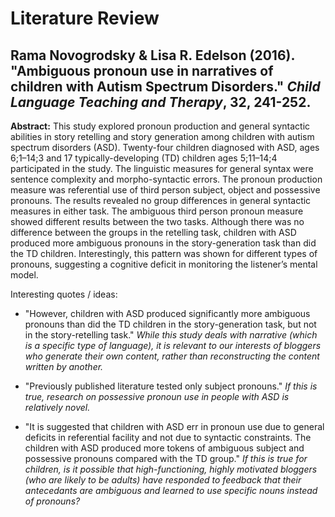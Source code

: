 # Literature Review


## Rama Novogrodsky & Lisa R. Edelson (2016). "Ambiguous pronoun use in narratives of children with Autism Spectrum Disorders." _Child Language Teaching and Therapy_, 32, 241-252.

__Abstract:__ This study explored pronoun production and general syntactic abilities in story retelling and story generation among children with autism spectrum disorders (ASD). Twenty-four children diagnosed with ASD, ages 6;1–14;3 and 17 typically-developing (TD) children ages 5;11–14;4 participated in the study. The linguistic measures for general syntax were sentence complexity and morpho-syntactic errors. The pronoun production measure was referential use of third person subject, object and possessive pronouns. The results revealed no group differences in general syntactic measures in either task. The ambiguous third person pronoun measure showed different results between the two tasks. Although there was no difference between the groups in the retelling task, children with ASD produced more ambiguous pronouns in the story-generation task than did the TD children. Interestingly, this pattern was shown for different types of pronouns, suggesting a cognitive deficit in monitoring the listener’s mental model.

Interesting quotes / ideas:

* "However, children with ASD produced significantly more ambiguous pronouns than did the TD children in the story-generation task, but not in the story-retelling task."  _While this study deals with narrative (which is a specific type of language), it is relevant to our interests of bloggers who generate their own content, rather than reconstructing the content written by another._

* "Previously published literature tested only subject pronouns." _If this is true, research on possessive pronoun use in people with ASD is relatively novel._

* "It is suggested that children with ASD err in pronoun use due to general deficits in referential facility and not due to syntactic constraints. The children with ASD produced more tokens of ambiguous subject and possessive pronouns compared with the TD group."  _If this is true for children, is it possible that high-functioning, highly motivated bloggers (who are likely to be adults) have responded to feedback that their antecedants are ambiguous and learned to use specific nouns instead of pronouns?_
